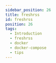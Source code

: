 ```yaml
---
sidebar_position: 26
title: freshrss
id: freshrss
position: 26
tags:
  - Introduction
  - freshrss
  - docker
  - docker-compose
  - tips
---
```

